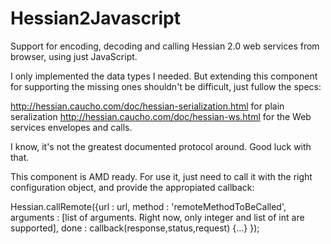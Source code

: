Hessian2Javascript
==================

Support for encoding, decoding and calling Hessian 2.0 web services from browser, using just JavaScript.

I only implemented the data types I needed. But extending this component for supporting the missing ones shouldn't be difficult, just fullow the specs:

http://hessian.caucho.com/doc/hessian-serialization.html for plain seralization
http://hessian.caucho.com/doc/hessian-ws.html for the Web services envelopes and calls.

I know, it's not the greatest documented protocol around. Good luck with that.

This component is AMD ready. For use it, just need to call it with the right configuration object, and provide the appropiated callback:

Hessian.callRemote({url : url,
		method : 'remoteMethodToBeCalled',
		arguments : [list of arguments. Right now, only integer and list of int are supported],
		done : callback(response,status,request) {...}
		});
